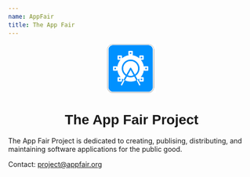 ```yaml
---
name: AppFair
title: The App Fair
---
```


<p align="center">
<img alt="The App Fair icon" align="center" height="100" src="appfair-icon.svg" />
<h1 style="text-align: center; font-family: ui-rounded, Arial Rounded MT Bold, Helvetica Rounded, Arial, sans-serif;">The App Fair Project</h1>
</p>

The App Fair Project is dedicated to creating, publising, distributing, and maintaining software applications for the public good.

Contact: [project@appfair.org](mailto:project@appfair.org)

